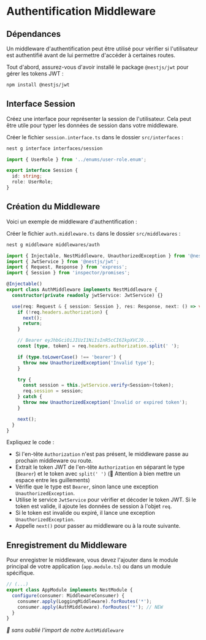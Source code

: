 # Authentification Middleware

## Dépendances

Un middleware d'authentification peut être utilisé pour vérifier si l'utilisateur est authentifié avant de lui permettre
d'accéder à certaines routes.

Tout d'abord, assurez-vous d'avoir installé le package `@nestjs/jwt` pour gérer les tokens JWT :

```bash
npm install @nestjs/jwt
```

## Interface Session

Créez une interface pour représenter la session de l'utilisateur. Cela peut être utile pour typer les données de session
dans votre middleware.

Créer le fichier `session.interface.ts` dans le dossier `src/interfaces` :

```bash
nest g interface interfaces/session
```

```typescript
import { UserRole } from '../enums/user-role.enum';

export interface Session {
  id: string;
  role: UserRole;
}
```

## Création du Middleware

Voici un exemple de middleware d'authentification :

Créer le fichier `auth.middleware.ts` dans le dossier `src/middlewares` :

```bash
nest g middleware middlewares/auth
```

```typescript
import { Injectable, NestMiddleware, UnauthorizedException } from '@nestjs/common';
import { JwtService } from '@nestjs/jwt';
import { Request, Response } from 'express';
import { Session } from 'inspector/promises';

@Injectable()
export class AuthMiddleware implements NestMiddleware {
  constructor(private readonly jwtService: JwtService) {}

  use(req: Request & { session: Session }, res: Response, next: () => void) {
    if (!req.headers.authorization) {
      next();
      return;
    }

    // Bearer eyJhbGciOiJIUzI1NiIsInR5cCI6IkpXVCJ9....
    const [type, token] = req.headers.authorization.split(' ');

    if (type.toLowerCase() !== 'bearer') {
      throw new UnauthorizedException('Invalid type');
    }

    try {
      const session = this.jwtService.verify<Session>(token);
      req.session = session;
    } catch {
      throw new UnauthorizedException('Invalid or expired token');
    }

    next();
  }
}
```

Expliquez le code :

- Si l'en-tête `Authorization` n'est pas présent, le middleware passe au prochain middleware ou route.
- Extrait le token JWT de l'en-tête `Authorization` en séparant le type (`Bearer`) et le token avec `split(' ')` (🔎 Attention à bien mettre un espace entre les guillements)
- Vérifie que le type est `Bearer`, sinon lance une exception `UnauthorizedException`.
- Utilise le service `JwtService` pour vérifier et décoder le token JWT. Si le token est valide, il ajoute les données de session à l'objet `req`.
- Si le token est invalide ou expiré, il lance une exception `UnauthorizedException`.
- Appelle `next()` pour passer au middleware ou à la route suivante.

## Enregistrement du Middleware

Pour enregistrer le middleware, vous devez l'ajouter dans le module principal de votre application (`app.module.ts`) ou
dans un module spécifique.

```typescript
// (...)
export class AppModule implements NestModule {
  configure(consumer: MiddlewareConsumer) {
    consumer.apply(LoggingMiddleware).forRoutes('*');
    consumer.apply(AuthMiddleware).forRoutes('*'); // NEW
  }
}
```

_🔎 sans oublié l'import de notre `AuthMiddleware`_
